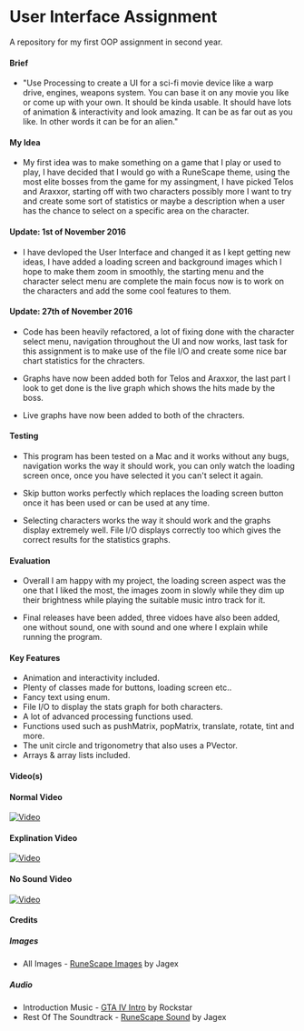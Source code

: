 # User Interface Assignment
A repository for my first OOP assignment in second year.

#### Brief
 - "Use Processing to create a UI for a sci-fi movie device like a warp drive, engines, weapons system. You can base it on any movie you like or come up with your own. It should be kinda usable. It should have lots of animation & interactivity and look amazing. It can be as far out as you like. In other words it can be for an alien."

#### My Idea
- My first idea was to make something on a game that I play or used to play, I have decided that I would go with a RuneScape theme, using the most elite bosses from the game for my assingment, I have picked Telos and Araxxor, starting off with two characters possibly more I want to try and create some sort of statistics or maybe a description when a user has the chance to select on a specific area on the character.

#### Update: 1st of November 2016
- I have devloped the User Interface and changed it as I kept getting new ideas, I have added a loading screen and background images which I hope to make them zoom in smoothly, the starting menu and the character select menu are complete the main focus now is to work on the characters and add the some cool features to them.

#### Update: 27th of November 2016
- Code has been heavily refactored, a lot of fixing done with the character select menu, navigation throughout the UI and now works, last task for this assignment is to make use of the file I/O and create some nice bar chart statistics for the chracters.

- Graphs have now been added both for Telos and Araxxor, the last part I look to get done is the live graph which shows the hits made by the boss.

- Live graphs have now been added to both of the chracters.

#### Testing
- This program has been tested on a Mac and it works without any bugs, navigation works the way it should work, you can only watch the loading screen once, once you have selected it you can't select it again.

- Skip button works perfectly which replaces the loading screen button once it has been used or can be used at any time.

- Selecting characters works the way it should work and the graphs display extremely well. File I/O displays correctly too which gives the correct results for the statistics graphs.

#### Evaluation
- Overall I am happy with my project, the loading screen aspect was the one that I liked the most, the images zoom in slowly while they dim up their brightness while playing the suitable music intro track for it.

- Final releases have been added, three vidoes have also been added, one without sound, one with sound and one where I explain while running the program.

#### Key Features
- Animation and interactivity included.
- Plenty of classes made for buttons, loading screen etc..
- Fancy text using enum. 
- File I/O to display the stats graph for both characters.
- A lot of advanced processing functions used. 
- Functions used such as pushMatrix, popMatrix, translate, rotate, tint and more.
- The unit circle and trigonometry that also uses a PVector.
- Arrays & array lists included.

#### Video(s)

#### Normal Video
[![Video](http://img.youtube.com/vi/1OAnI_wkVhs/0.jpg)](https://www.youtube.com/watch?v=1OAnI_wkVhs)

#### Explination Video
[![Video](http://img.youtube.com/vi/xjKo6C-KYHg/0.jpg)](https://www.youtube.com/watch?v=xjKo6C-KYHg)

#### No Sound Video
[![Video](http://img.youtube.com/vi/H8XH0KjwBXk/0.jpg)](https://www.youtube.com/watch?v=H8XH0KjwBXk)

#### Credits

##### Images
 - All Images - [RuneScape Images](http://www.runescape.com/) by Jagex

##### Audio
- Introduction Music - [GTA IV Intro](https://www.rockstargames.com/IV/) by Rockstar
- Rest Of The Soundtrack - [RuneScape Sound](https://soundcloud.com/runescapesoundtrack) by Jagex
